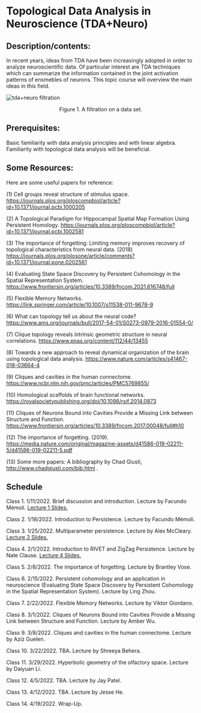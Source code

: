 # Topological Data Analysis in Neuroscience (TDA+Neuro)

## Description/contents: 
In recent years, ideas from TDA have been increasingly adopted in order to analyze neuroscientific data. Of particular interest are TDA techniques which can summarize the information contained in the joint activation patterns of ensmebles of neurons. This topic course will overview the main ideas in this field.


![tda+neuro filtration](https://user-images.githubusercontent.com/25011329/148897433-121fe6ab-641a-4533-aa68-bb9960de86f0.png)


<p align = "center">
Figure 1. A filtration on a data set.
</p>

## Prerequisites: 
Basic familiarity with data analysis principles and with linear algebra. Familiarity with topological data analysis will be beneficial.

## Some Resources: 
Here are some useful papers for reference:

(1) Cell groups reveal structure of stimulus space. https://journals.plos.org/ploscompbiol/article?id=10.1371/journal.pcbi.1000205 

(2) A Topological Paradigm for Hippocampal Spatial Map Formation Using Persistent Homology. https://journals.plos.org/ploscompbiol/article?id=10.1371/journal.pcbi.1002581

(3) The importance of forgetting: Limiting memory improves recovery of topological characteristics from neural data. (2018) https://journals.plos.org/plosone/article/comments?id=10.1371/journal.pone.0202561

(4) Evaluating State Space Discovery by Persistent Cohomology in the Spatial Representation System. https://www.frontiersin.org/articles/10.3389/fncom.2021.616748/full

(5) Flexible Memory Networks. https://link.springer.com/article/10.1007/s11538-011-9678-9

(6) What can topology tell us about the neural code? https://www.ams.org/journals/bull/2017-54-01/S0273-0979-2016-01554-0/

(7) Clique topology reveals intrinsic geometric structure in neural correlations. https://www.pnas.org/content/112/44/13455 

(8) Towards a new approach to reveal dynamical organization of the brain using topological data analysis. https://www.nature.com/articles/s41467-018-03664-4

(9) Cliques and cavities in the human connectome. https://www.ncbi.nlm.nih.gov/pmc/articles/PMC5769855/

(10)  Homological scaffolds of brain functional networks. https://royalsocietypublishing.org/doi/10.1098/rsif.2014.0873

(11) Cliques of Neurons Bound into Cavities Provide a Missing Link between Structure and Function. https://www.frontiersin.org/articles/10.3389/fncom.2017.00048/full#h10


(12) The importance of forgetting. (2019). https://media.nature.com/original/magazine-assets/d41586-019-02211-5/d41586-019-02211-5.pdf

(13) Some more papers: A bibliography by Chad Giusti, http://www.chadgiusti.com/bib.html .



## Schedule

Class 1. 1/11/2022. Brief discussion and introduction. Lecture by Facundo Mémoli. [Lecture 1 Slides.](https://github.com/ndag/TDA-and-Neuro/blob/main/Lecture%201%201-11-2022.pdf)

Class 2. 1/18/2022. Introduction to Persistence. Lecture by Facundo Mémoli.

Class 3. 1/25/2022. Multiparameter persistence. Lecture by Alex McCleary. [Lecture 3 Slides.](https://github.com/ndag/TDA-and-Neuro/blob/main/Lecture%203%201-25-2022.pdf)

Class 4. 2/1/2022. Introduction to RIVET and ZigZag Persistence. Lecture by Nate Clause. [Lecture 4 Slides.](https://github.com/ndag/TDA-and-Neuro/tree/main/Lecture%204%202-1-2022)

Class 5. 2/8/2022. The importance of forgetting. Lecture by Brantley Vose.

Class 6. 2/15/2022. Persistent cohomology and an application in neuroscience (Evaluating State Space Discovery by Persistent Cohomology in the Spatial Representation System). Lecture by Ling Zhou.

Class 7. 2/22/2022. Flexible Memory Networks. Lecture by Viktor Giordano.

Class 8. 3/1/2022. Cliques of Neurons Bound into Cavities Provide a Missing Link between Structure and Function. Lecture by Amber Wu.

Class 9. 3/8/2022. Cliques and cavities in the human connectome. Lecture by Aziz Guelen.

Class 10. 3/22/2022. TBA. Lecture by Shreeya Behera.

Class 11. 3/29/2022. Hyperbolic geometry of the olfactory space. Lecture by Daiyuan Li. 


Class 12. 4/5/2022. TBA. Lecture by Jay Patel.

Class 13. 4/12/2022. TBA. Lecture by Jesse He.

Class 14. 4/19/2022. Wrap-Up.
